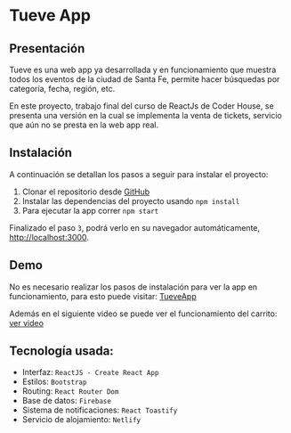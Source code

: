 # Tueve App

## Presentación

Tueve es una web app ya desarrollada y en funcionamiento que muestra todos los eventos de la ciudad de Santa Fe, permite hacer búsquedas por categoría, fecha, región, etc.

En este proyecto, trabajo final del curso de ReactJs de Coder House, se presenta una versión en la cual se implementa la venta de tickets, servicio que aún no se presta en la web app real.

## Instalación
A continuación se detallan los pasos a seguir para instalar el proyecto:

1. Clonar el repositorio desde [GitHub](https://github.com/marianaServan/Tueve_app_react)
2. Instalar las dependencias del proyecto usando `npm install`
3. Para ejecutar la app correr `npm start`

Finalizado el paso `3`, podrá verlo en su navegador automáticamente, [http://localhost:3000](http://localhost:3000).

## Demo

No es necesario realizar los pasos de instalación para ver la app en funcionamiento, para esto puede visitar: [TueveApp](https://wondrous-profiterole-b2d510.netlify.app/)

Además en el siguiente video se puede ver el funcionamiento del carrito: [ver video](https://screenrec.com/share/pyGuKJC0IM) 

## Tecnología usada:

* Interfaz: `ReactJS - Create React App`
* Estilos: `Bootstrap`
* Routing: `React Router Dom`
* Base de datos: `Firebase`
* Sistema de notificaciones: `React Toastify`
* Servicio de alojamiento: `Netlify`

